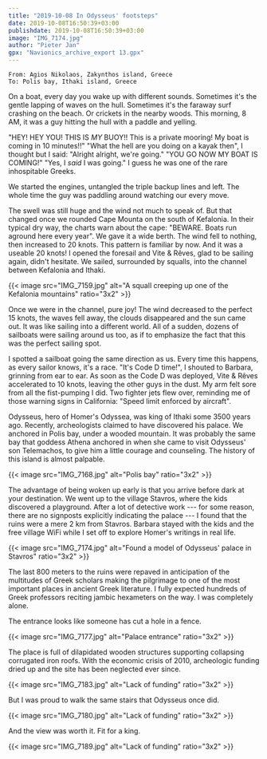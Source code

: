 ```yaml
---
title: "2019-10-08 In Odysseus' footsteps"
date: 2019-10-08T16:50:39+03:00
publishdate: 2019-10-08T16:50:39+03:00
image: "IMG_7174.jpg"
author: "Pieter Jan"
gpx: "Navionics_archive_export 13.gpx"
---
```


`From: Agios Nikolaos, Zakynthos island, Greece`<br/>
`To: Polis bay, Ithaki island, Greece`

On a boat, every day you wake up with different sounds. Sometimes it's the gentle lapping of waves on the hull. Sometimes it's the faraway surf crashing on the beach. Or crickets in the nearby woods. This morning, 8 AM, it was a guy hitting the hull with a paddle and yelling.

"HEY! HEY YOU! THIS IS _MY_ BUOY!! This is a private mooring! My boat is coming in 10 minutes!!" "What the hell are you doing on a kayak then", I thought but I said: "Alright alright, we're going." "YOU GO NOW MY BOAT IS COMING!" "Yes, I _said_ I was going." I guess he was one of the rare inhospitable Greeks.

We started the engines, untangled the triple backup lines and left. The whole time the guy was paddling around watching our every move.

The swell was still huge and the wind not much to speak of. But that changed once we rounded Cape Mounta on the south of Kefalonia. In their typical dry way, the charts warn about the cape: "BEWARE. Boats run aground here every year". We gave it a wide berth. The wind fell to nothing, then increased to 20 knots. This pattern is familiar by now. And it was a useable 20 knots! I opened the foresail and Vite & Rêves, glad to be sailing again, didn't hesitate. We sailed, surrounded by squalls, into the channel between Kefalonia and Ithaki.

{{< image src="IMG_7159.jpg" alt="A squall creeping up one of the Kefalonia mountains" ratio="3x2" >}}

Once we were in the channel, pure joy! The wind decreased to the perfect 15 knots, the waves fell away, the clouds disappeared and the sun came out. It was like sailing into a different world. All of a sudden, dozens of sailboats were sailing around us too, as if to emphasize the fact that this was the perfect sailing spot.

I spotted a sailboat going the same direction as us. Every time this happens, as every sailor knows, it's a race. "It's Code D time!", I shouted to Barbara, grinning from ear to ear. As soon as the Code D was deployed, Vite & Rêves accelerated to 10 knots, leaving the other guys in the dust. My arm felt sore from all the fist-pumping I did. Two fighter jets flew over, reminding me of those warning signs in California: "Speed limit enforced by aircraft".

Odysseus, hero of Homer's Odyssea, was king of Ithaki some 3500 years ago. Recently, archeologists claimed to have discovered his palace. We anchored in Polis bay, under a wooded mountain. It was probably the same bay that goddess Athena anchored in when she came to visit Odysseus' son Telemachos, to give him a little courage and counseling. The history of this island is almost palpable.

{{< image src="IMG_7168.jpg" alt="Polis bay" ratio="3x2" >}}

The advantage of being woken up early is that you arrive before dark at your destination. We went up to the village Stavros, where the kids discovered a playground. After a lot of detective work --- for some reason, there are no signposts explicitly indicating the palace --- I found that the ruins were a mere 2 km from Stavros. Barbara stayed with the kids and the free village WiFi while I set off to explore Homer's writings in real life.

{{< image src="IMG_7174.jpg" alt="Found a model of Odysseus' palace in Stavros" ratio="3x2" >}}

The last 800 meters to the ruins were repaved in anticipation of the multitudes of Greek scholars making the pilgrimage to one of the most important places in ancient Greek literature. I fully expected hundreds of Greek professors reciting jambic hexameters on the way. I was completely alone.

The entrance looks like someone has cut a hole in a fence.

{{< image src="IMG_7177.jpg" alt="Palace entrance" ratio="3x2" >}}

The place is full of dilapidated wooden structures supporting collapsing corrugated iron roofs. With the economic crisis of 2010, archeologic funding dried up and the site has been neglected ever since.

{{< image src="IMG_7183.jpg" alt="Lack of funding" ratio="3x2" >}}

But I was proud to walk the same stairs that Odysseus once did.

{{< image src="IMG_7180.jpg" alt="Lack of funding" ratio="3x2" >}}

And the view was worth it. Fit for a king.

{{< image src="IMG_7189.jpg" alt="Lack of funding" ratio="3x2" >}}

